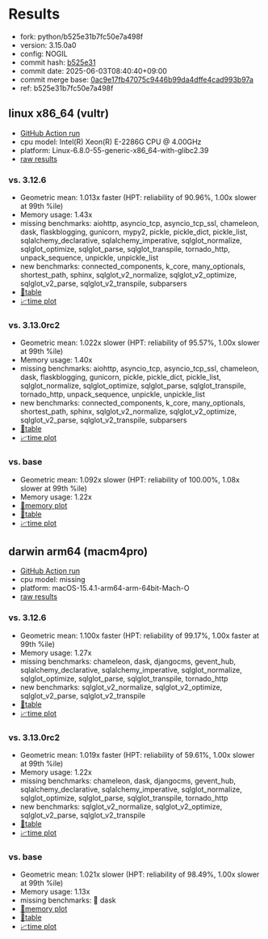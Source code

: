 # Results

- fork: python/b525e31b7fc50e7a498f
- version: 3.15.0a0
- config: NOGIL
- commit hash: [b525e31](https://github.com/python/cpython/commit/b525e31)
- commit date: 2025-06-03T08:40:40+09:00
- commit merge base: [0ac9e17fb47075c9446b99da4dffe4cad993b97a](https://github.com/python/cpython/commit/0ac9e17fb47075c9446b99da4dffe4cad993b97a)
- ref: b525e31b7fc50e7a498f

## linux x86_64 (vultr)

- [GitHub Action run](https://github.com/facebookexperimental/free-threading-benchmarking/actions/runs/15405686953)
- cpu model: Intel(R) Xeon(R) E-2286G CPU @ 4.00GHz
- platform: Linux-6.8.0-55-generic-x86_64-with-glibc2.39
- [raw results](bm-20250603-vultr-x86_64-python-b525e31b7fc50e7a498f-3.15.0a0-b525e31.json)

### vs. 3.12.6

- Geometric mean: 1.013x faster (HPT: reliability of 90.96%, 1.00x slower at 99th %ile)
- Memory usage: 1.43x
- missing benchmarks: aiohttp, asyncio_tcp, asyncio_tcp_ssl, chameleon, dask, flaskblogging, gunicorn, mypy2, pickle, pickle_dict, pickle_list, sqlalchemy_declarative, sqlalchemy_imperative, sqlglot_normalize, sqlglot_optimize, sqlglot_parse, sqlglot_transpile, tornado_http, unpack_sequence, unpickle, unpickle_list
- new benchmarks: connected_components, k_core, many_optionals, shortest_path, sphinx, sqlglot_v2_normalize, sqlglot_v2_optimize, sqlglot_v2_parse, sqlglot_v2_transpile, subparsers
- [📄table](bm-20250603-vultr-x86_64-python-b525e31b7fc50e7a498f-3.15.0a0-b525e31-vs-3.12.6.md)
- [📈time plot](bm-20250603-vultr-x86_64-python-b525e31b7fc50e7a498f-3.15.0a0-b525e31-vs-3.12.6.svg)

### vs. 3.13.0rc2

- Geometric mean: 1.022x slower (HPT: reliability of 95.57%, 1.00x slower at 99th %ile)
- Memory usage: 1.40x
- missing benchmarks: aiohttp, asyncio_tcp, asyncio_tcp_ssl, chameleon, dask, flaskblogging, gunicorn, pickle, pickle_dict, pickle_list, sqlglot_normalize, sqlglot_optimize, sqlglot_parse, sqlglot_transpile, tornado_http, unpack_sequence, unpickle, unpickle_list
- new benchmarks: connected_components, k_core, many_optionals, shortest_path, sphinx, sqlglot_v2_normalize, sqlglot_v2_optimize, sqlglot_v2_parse, sqlglot_v2_transpile, subparsers
- [📄table](bm-20250603-vultr-x86_64-python-b525e31b7fc50e7a498f-3.15.0a0-b525e31-vs-3.13.0rc2.md)
- [📈time plot](bm-20250603-vultr-x86_64-python-b525e31b7fc50e7a498f-3.15.0a0-b525e31-vs-3.13.0rc2.svg)

### vs. base

- Geometric mean: 1.092x slower (HPT: reliability of 100.00%, 1.08x slower at 99th %ile)
- Memory usage: 1.22x
- [🧠memory plot](bm-20250603-vultr-x86_64-python-b525e31b7fc50e7a498f-3.15.0a0-b525e31-vs-base-mem.svg)
- [📄table](bm-20250603-vultr-x86_64-python-b525e31b7fc50e7a498f-3.15.0a0-b525e31-vs-base.md)
- [📈time plot](bm-20250603-vultr-x86_64-python-b525e31b7fc50e7a498f-3.15.0a0-b525e31-vs-base.svg)

## darwin arm64 (macm4pro)

- [GitHub Action run](https://github.com/facebookexperimental/free-threading-benchmarking/actions/runs/15405686953)
- cpu model: missing
- platform: macOS-15.4.1-arm64-arm-64bit-Mach-O
- [raw results](bm-20250603-macm4pro-arm64-python-b525e31b7fc50e7a498f-3.15.0a0-b525e31.json)

### vs. 3.12.6

- Geometric mean: 1.100x faster (HPT: reliability of 99.17%, 1.00x faster at 99th %ile)
- Memory usage: 1.27x
- missing benchmarks: chameleon, dask, djangocms, gevent_hub, sqlalchemy_declarative, sqlalchemy_imperative, sqlglot_normalize, sqlglot_optimize, sqlglot_parse, sqlglot_transpile, tornado_http
- new benchmarks: sqlglot_v2_normalize, sqlglot_v2_optimize, sqlglot_v2_parse, sqlglot_v2_transpile
- [📄table](bm-20250603-macm4pro-arm64-python-b525e31b7fc50e7a498f-3.15.0a0-b525e31-vs-3.12.6.md)
- [📈time plot](bm-20250603-macm4pro-arm64-python-b525e31b7fc50e7a498f-3.15.0a0-b525e31-vs-3.12.6.svg)

### vs. 3.13.0rc2

- Geometric mean: 1.019x faster (HPT: reliability of 59.61%, 1.00x slower at 99th %ile)
- Memory usage: 1.22x
- missing benchmarks: chameleon, dask, djangocms, gevent_hub, sqlalchemy_declarative, sqlalchemy_imperative, sqlglot_normalize, sqlglot_optimize, sqlglot_parse, sqlglot_transpile, tornado_http
- new benchmarks: sqlglot_v2_normalize, sqlglot_v2_optimize, sqlglot_v2_parse, sqlglot_v2_transpile
- [📄table](bm-20250603-macm4pro-arm64-python-b525e31b7fc50e7a498f-3.15.0a0-b525e31-vs-3.13.0rc2.md)
- [📈time plot](bm-20250603-macm4pro-arm64-python-b525e31b7fc50e7a498f-3.15.0a0-b525e31-vs-3.13.0rc2.svg)

### vs. base

- Geometric mean: 1.021x slower (HPT: reliability of 98.49%, 1.00x slower at 99th %ile)
- Memory usage: 1.13x
- missing benchmarks: 🔴 dask
- [🧠memory plot](bm-20250603-macm4pro-arm64-python-b525e31b7fc50e7a498f-3.15.0a0-b525e31-vs-base-mem.svg)
- [📄table](bm-20250603-macm4pro-arm64-python-b525e31b7fc50e7a498f-3.15.0a0-b525e31-vs-base.md)
- [📈time plot](bm-20250603-macm4pro-arm64-python-b525e31b7fc50e7a498f-3.15.0a0-b525e31-vs-base.svg)

